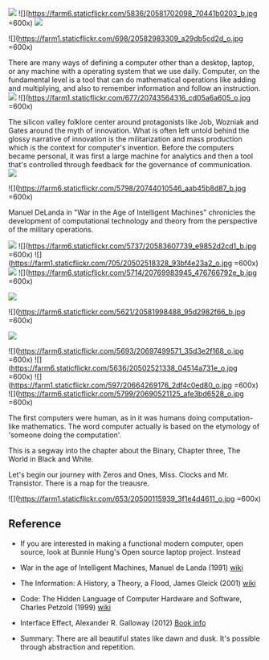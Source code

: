 ![](https://farm1.staticflickr.com/745/20582176698_da51529e9a_o.jpg)
![](https://farm6.staticflickr.com/5836/20581702098_70441b0203_b.jpg =600x)
![](https://farm1.staticflickr.com/696/20743896756_0757ce5d09_b.jpg)

![](https://farm1.staticflickr.com/698/20582983309_a29db5cd2d_o.jpg =600x)

There are many ways of defining a computer other than a desktop, laptop, or any machine with a operating system that we use daily. Computer, on the fundamental level is a tool that can do mathematical operations like adding and multiplying, and also to remember information and follow an instruction. 
![](https://farm1.staticflickr.com/745/20582176698_da51529e9a_o.jpg)
![](https://farm1.staticflickr.com/677/20743564316_cd05a6a605_o.jpg =600x)

The silicon valley folklore center around protagonists like Job, Wozniak and Gates around the myth of innovation. What is often left untold behind the glossy narrative of innovation is the militarization and mass production which is the context for computer's invention. Before the computers became personal, it was first a large machine for analytics and then a tool that's controlled through feedback for the governance of communication.  
![](https://farm1.staticflickr.com/745/20582176698_da51529e9a_o.jpg)

![](https://farm6.staticflickr.com/5798/20744010546_aab45b8d87_b.jpg =600x)

Manuel DeLanda in "War in the Age of Intelligent Machines" chronicles the development of computational technology and theory from the perspective of the military operations.

![](https://farm1.staticflickr.com/745/20582176698_da51529e9a_o.jpg)
![](https://farm6.staticflickr.com/5737/20583607739_e9852d2cd1_b.jpg =600x)
![](https://farm1.staticflickr.com/705/20502518328_93bf4e23a2_o.jpg =600x)
![](https://farm1.staticflickr.com/745/20582176698_da51529e9a_o.jpg)
![](https://farm6.staticflickr.com/5714/20769983945_476766792e_b.jpg =600x)

![](https://farm1.staticflickr.com/745/20582176698_da51529e9a_o.jpg)
 
![](https://farm6.staticflickr.com/5621/20581998488_95d2982f66_b.jpg =600x)

 
![](https://farm1.staticflickr.com/745/20582176698_da51529e9a_o.jpg)
 
![](https://farm6.staticflickr.com/5693/20697499571_35d3e2f168_o.jpg =600x) 
![](https://farm6.staticflickr.com/5636/20502521338_04514a731e_o.jpg =600x)
![](https://farm1.staticflickr.com/597/20664269176_2df4c0ed80_o.jpg =600x)
![](https://farm6.staticflickr.com/5799/20690521125_afe3bd6528_o.jpg =600x)

The first computers were human, as in it was humans doing computation- like mathematics. The word computer actually is based on the etymology of 'someone doing the computation'. 

This is a segway into the chapter about the Binary, Chapter three, The World in Black and White.  




Let's begin our journey with Zeros and Ones, Miss. Clocks and Mr. Transistor. 
There is a map for the treausre. 

![](https://farm1.staticflickr.com/653/20500115939_3f1e4d4611_o.jpg =600x)



## Reference

- If you are interested in making a functional modern computer, open source, look at Bunnie Hung's Open source laptop project. Instead 

-   War in the age of Intelligent Machines, Manuel de Landa (1991) [wiki](https://en.wikipedia.org/wiki/War_in_the_Age_of_Intelligent_Machines)
- The Information: A History, a Theory, a Flood, James Gleick (2001) [wiki](https://en.wikipedia.org/wiki/The_Information:_A_History,_a_Theory,_a_Flood)
- Code: The Hidden Language of Computer Hardware and Software,  Charles Petzold (1999) [wiki](https://en.wikipedia.org/wiki/Code:_The_Hidden_Language_of_Computer_Hardware_and_Software)
- Interface Effect,  Alexander R. Galloway (2012) [Book info](http://www.polity.co.uk/book.asp?ref=9780745662527)
- Summary: 
There are all beautiful states like dawn and dusk. It's possible through abstraction and repetition. 
  
